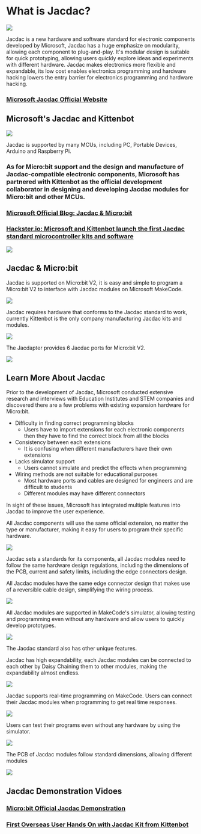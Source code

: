 # What is Jacdac?

![](./images/modules.png)

Jacdac is a new hardware and software standard for electronic components developed by Microsoft, Jacdac has a huge emphasize on modularity, allowing each component to plug-and-play. It's modular design is suitable for quick prototyping, allowing users quickly explore ideas and experiments with different hardware. Jacdac makes electronics more flexible and expandable, its low cost enables electronics programming and hardware hacking lowers the entry barrier for electronics programming and hardware hacking.

### [Microsoft Jacdac Official Website](https://microsoft.github.io/jacdac-docs/)

## Microsoft's Jacdac and Kittenbot

![](./images/banner.png)

Jacdac is supported by many MCUs, including PC, Portable Devices, Arduino and Raspberry Pi.

### As for Micro:bit support and the design and manufacture of Jacdac-compatible electronic components, Microsoft has partnered with Kittenbot as the official development collaborator in designing and developing Jacdac modules for Micro:bit and other MCUs.

### [Microsoft Official Blog: Jacdac & Micro:bit](https://medium.com/@jacdac/jacdac-for-makecode-and-the-micro-bit-887291d60f3c)

### [Hackster.io: Microsoft and Kittenbot launch the first Jacdac standard microcontroller kits and software](https://www.hackster.io/news/microsoft-kittenbot-launch-the-first-jacdac-standard-microcontroller-kits-and-software-apis-9faec87abe70)

![](./images/1.png)

## Jacdac & Micro:bit

Jacdac is supported on Micro:bit V2, it is easy and simple to program a Micro:bit V2 to interface with Jacdac modules on Microsoft MakeCode.

![](./images/3.png)

Jacdac requires hardware that conforms to the Jacdac standard to work, currently Kittenbot is the only company manufacturing Jacdac kits and modules.

![](./images/kit_full.png)

The Jacdapter provides 6 Jacdac ports for Micro:bit V2.

![](./images/jacdapter1.jpg)

## Learn More About Jacdac

Prior to the development of Jacdac, Microsoft conducted extensive research and interviews with Education Institutes and STEM companies and discovered there are a few problems with existing expansion hardware for Micro:bit.

- Difficulty in finding correct programming blocks
    - Users have to import extensions for each electronic components then they have to find the correct block from all the blocks
- Consistency between each extensions
    - It is confusing when different manufacturers have their own extensions
- Lacks simulator support
    - Users cannot simulate and predict the effects when programming
- Wiring methods are not suitable for educational purposes
    - Most hardware ports and cables are designed for engineers and are difficult to students
    - Different modules may have different connectors
    
In sight of these issues, Microsoft has integrated multiple features into Jacdac to improve the user experience.

All Jacdac components will use the same official extension, no matter the type or manufacturer, making it easy for users to program their specific hardware.

![](./images/2.png)

Jacdac sets a standards for its components, all Jacdac modules need to follow the same hardware design regulations, including the dimensions of the PCB, current and safety limits, including the edge connectors design.

All Jacdac modules have the same edge connector design that makes use of a reversible cable design, simplifying the wiring process.

![](./images/4.gif)

All Jacdac modules are supported in MakeCode's simulator, allowing testing and programming even without any hardware and allow users to quickly develop prototypes.

![](./images/5.png)

The Jacdac standard also has other unique features.

Jacdac has high expandability, each Jacdac modules can be connected to each other by Daisy Chaining them to other modules, making the expandability almost endless.

![](./images/6.png)

Jacdac supports real-time programming on MakeCode. Users can connect their Jacdac modules when programming to get real time responses.

![](./images/7.gif)

Users can test their programs even without any hardware by using the simulator.

![](./images/8.gif)

The PCB of Jacdac modules follow standard dimensions, allowing different modules

![](./images/breadboard.png)

## Jacdac Demonstration Vidoes

### [Micro:bit Official Jacdac Demonstration](https://www.youtube.com/watch?v=Jqn2YCUkWqk)

### [First Overseas User Hands On with Jacdac Kit from Kittenbot](https://www.youtube.com/watch?v=VMBNxTSGWsI)
